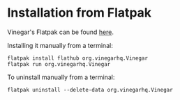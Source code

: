 # Installation from Flatpak

Vinegar's Flatpak can be found [here](https://flathub.org/apps/details/org.vinegarhq.Vinegar). 

Installing it manually from a terminal:
```
flatpak install flathub org.vinegarhq.Vinegar
flatpak run org.vinegarhq.Vinegar
```

To uninstall manually from a terminal:
```
flatpak uninstall --delete-data org.vinegarhq.Vinegar
``` 
